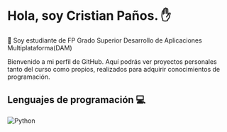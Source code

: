# Hola, soy Cristian Paños. ✋


📖 Soy estudiante de FP Grado Superior Desarrollo de Aplicaciones Multiplataforma(DAM)


Bienvenido a mi perfil de GitHub. Aquí podrás ver proyectos personales tanto del curso como propios, realizados para adquirir conocimientos de programación.



## Lenguajes de programación 💻

![Python](https://img.shields.io/badge/python-3670A0?style=for-the-badge&logo=python&logoColor=ffdd54")








<!--
**CristianPG1993/CristianPG1993** is a ✨ _special_ ✨ repository because its `README.md` (this file) appears on your GitHub profile.

Here are some ideas to get you started:

- 🔭 I’m currently working on ...
- 🌱 I’m currently learning ...
- 👯 I’m looking to collaborate on ...
- 🤔 I’m looking for help with ...
- 💬 Ask me about ...
- 📫 How to reach me: ...
- 😄 Pronouns: ...
- ⚡ Fun fact: ...
-->
